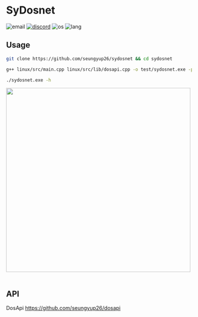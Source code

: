# SyDosnet
![email](https://img.shields.io/badge/about-seungyup26%40gmail.com-blue)
[![discord](https://img.shields.io/badge/discord-click-blue)](https://discord.gg/vgcteh8JAc)
![os](https://img.shields.io/badge/os-linux-blue)
![lang](https://img.shields.io/badge/lang-cpp-blue)

## Usage

```sh
git clone https://github.com/seungyup26/sydosnet && cd sydosnet
```

```sh
g++ linux/src/main.cpp linux/src/lib/dosapi.cpp -o test/sydosnet.exe -pthread && cd test
```

```sh
./sydosnet.exe -h
```

<image src="image/sydosnet.png" width = "500px"><br><br>

## API
DosApi https://github.com/seungyup26/dosapi
